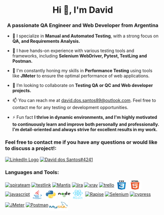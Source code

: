 <h1 align="center">Hi 👋, I'm David</h1>
<h3 align="center">A passionate QA Engineer and Web Developer from Argentina</h3>

- 🌱  I specialize in **Manual and Automated Testing**, with a strong focus on **QA, and Requirements Analysis.**

- 🔧 I have hands-on experience with various testing tools and frameworks, including **Selenium WebDriver, Pytest, TestLing and Postman.**

- 🚀 I'm constantly honing my skills in **Performance Testing** using tools like **JMeter** to ensure the optimal performance of web applications.

- 👯 I’m looking to collaborate on **Testing QA or QC and Web developer projects.**

- 📫  You can reach me at david.dos.santos89@outlook.com. Feel free to contact me for any testing or development opportunities.

- ⚡ Fun fact **I thrive in dynamic environments, and I'm highly motivated to continuously learn and improve both personally and professionally. I'm detail-oriented and always strive for excellent results in my work.**

<h3 align="left">Feel free to contact me if you have any questions or would like to discuss a project!:</h3>
<p align="left">
<a href="https://linkedin.com/in/david-dos-santos" target="_blank"><img align="center" src="http://lofrev.net/wp-content/photos/2017/04/linkedin_logo.jpg" alt="LinkedIn Logo" height="30" width="30"/></a>
<a href="https://discord.gg/David dos Santos#4241" target="_blank"><img align="center" src="https://www.freepnglogos.com/uploads/discord-logo-png/discord-logo-logodownload-download-logotipos-1.png" alt="David dos Santos#4241" height="40" width="40" /></a>
</p>

<h3 align="left">Languages and Tools:</h3>
<div align="left">
  <a href="https://www.inflectra.com/" target="_blank" rel="noopener noreferrer"><img align="center" src="https://images.g2crowd.com/uploads/product/image/large_detail/large_detail_959a0b85e4aa2315bfb29d2ac0023582/spirateam.png" alt="spirateam" height="30" width="30"/></a>
  <a href="" target="_blank" rel="noopener noreferrer"> <img align="center" src="https://2.bp.blogspot.com/-i9LSqeqE5wc/Uiro9AUyTDI/AAAAAAAAA9M/aNOzyhSIo5w/s1600/testlink-logo.jpg" alt="testlink" height="40" width="60"/></a>
  <a href="" target="_blank" rel="noopener noreferrer"> <img align="center" src="https://www.logiciel-libre.org/stock/img/product/logo-mantis.png" alt="Mantis" height="60" width="60"/></a>
  <a href="" target="_blank" rel="noopener noreferrer"><img align="center" src="https://iconape.com/wp-content/png_logo_vector/jira-2.png" alt="jira" height="30" width="30"/></a>
  <a href="" target="_blank" rel="noopener noreferrer"><img align="center" src="https://marketplace-cdn.atlassian.com/files/11638493-3ff7-4f84-9f2d-cd10d8a599dc?fileType=image&amp;mode=full-fit" alt="xray" height="40" width="40"/></a>
  <a href="" target="_blank" rel="noopener noreferrer"><img align="center" src="https://pluspng.com/img-png/trello-png-trello-png-1600.png" alt="trello" height="40" width="40"/></a>
  <a href="https://github.com/DdSDavid/CSS-City-Skyline" target="_blank" rel=""><img align="center" src="https://raw.githubusercontent.com/devicons/devicon/master/icons/css3/css3-original-wordmark.svg" alt="CSS3" height="30" width="40"/></a>
  <a href="https://github.com/DdSDavid/HTML--Forms-by-Building-a-Registration-Form" target="_blank" rel="noopener noreferrer"><img align="center" src="https://raw.githubusercontent.com/devicons/devicon/master/icons/html5/html5-original-wordmark.svg" alt="HTML5" height="30" width="40"/></a>
  <a href="" target="_blank" rel="noopener noreferrer"><img align="center" src="https://andreyex.ru/wp-content/uploads/2017/07/YAzyk-programmirovaniya-Javascript.jpg" alt="javascript" height="30" width="40"/></a>
  <a href="https://github.com/DdSDavid/Java" target="_blank" rel="noopener noreferrer"><img align="center" src="https://raw.githubusercontent.com/devicons/devicon/master/icons/java/java-original.svg" alt="Java" height="30" width="40"/></a>
  <a href="" target="_blank" rel="noopener noreferrer"><img align="center" src="https://raw.githubusercontent.com/devicons/devicon/master/icons/python/python-original.svg" alt="python" height="30" width="40"/></a>
  <a href="" target="_blank" rel="noopener noreferrer"><img align="center" src="https://raw.githubusercontent.com/devicons/devicon/master/icons/nodejs/nodejs-original-wordmark.svg" alt="nodejs" height="30" width="40"/></a>
  <a href="" target="_blank" rel="noopener noreferrer"><img align="center" src="https://raw.githubusercontent.com/devicons/devicon/master/icons/react/react-original-wordmark.svg" alt="react" height="30" width="40"/></a>
  <a href="https://www.inflectra.com/Rapise/" target="_blank" rel="noopener noreferrer"> <img align="center" src="https://images.g2crowd.com/uploads/product/image/large_detail/large_detail_58f2f8927641fb635bc99e9855d4b2c5/rapise.png" alt="Rapise" height="30" width="30"/></a>
  <a href="https://github.com/DdSDavid/Selenium-WebDriverAndMaven" target="_blank" rel="noopener noreferrer"><img align="center" src="https://raw.githubusercontent.com/detain/svg-logos/780f25886640cef088af994181646db2f6b1a3f8/svg/selenium-logo.svg" alt="Selenium" height="30" width="40"/></a> 
  <a href="" target="_blank" rel="noopener noreferrer"><img align="center" src="https://cdn.sanity.io/images/o0o2tn5x/production/13b9c8412093e2f0cdb5495e1f59144967fa1664-512x512.jpg" alt="cypress" height="30" width="40"/></a>
  <a href="" target="_blank" rel="noopener noreferrer"><img align="center" src="https://vectorified.com/images/jmeter-icon-28.png" alt="JMeter" height="30" width="40"/></a>
  <a href="https://www.postman.com/daviddds89" target="_blank" rel="noopener noreferrer"><img align="center" src="https://sdtimes.com/wp-content/uploads/2018/08/logo-glyph.png" alt="Postman" height="30" width="40"/></a>
  <a href="" target="_blank" rel="noopener noreferrer"><img align="center" src="https://raw.githubusercontent.com/devicons/devicon/master/icons/mysql/mysql-original-wordmark.svg" alt="mysql" height="40" width="60"/></a>
</div>


